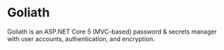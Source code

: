 # Goliath
 Goliath is an ASP.NET Core 5 (MVC-based) password & secrets manager with user accounts, authentication, and encryption.
